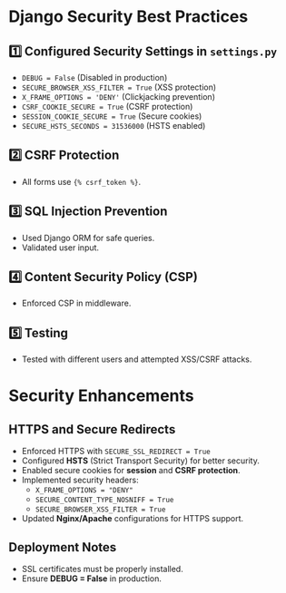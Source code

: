 # Django Security Best Practices

## 1️⃣ Configured Security Settings in `settings.py`

- `DEBUG = False` (Disabled in production)
- `SECURE_BROWSER_XSS_FILTER = True` (XSS protection)
- `X_FRAME_OPTIONS = 'DENY'` (Clickjacking prevention)
- `CSRF_COOKIE_SECURE = True` (CSRF protection)
- `SESSION_COOKIE_SECURE = True` (Secure cookies)
- `SECURE_HSTS_SECONDS = 31536000` (HSTS enabled)

## 2️⃣ CSRF Protection

- All forms use `{% csrf_token %}`.

## 3️⃣ SQL Injection Prevention

- Used Django ORM for safe queries.
- Validated user input.

## 4️⃣ Content Security Policy (CSP)

- Enforced CSP in middleware.

## 5️⃣ Testing

- Tested with different users and attempted XSS/CSRF attacks.

# Security Enhancements

## HTTPS and Secure Redirects

- Enforced HTTPS with `SECURE_SSL_REDIRECT = True`
- Configured **HSTS** (Strict Transport Security) for better security.
- Enabled secure cookies for **session** and **CSRF protection**.
- Implemented security headers:
  - `X_FRAME_OPTIONS = "DENY"`
  - `SECURE_CONTENT_TYPE_NOSNIFF = True`
  - `SECURE_BROWSER_XSS_FILTER = True`
- Updated **Nginx/Apache** configurations for HTTPS support.

## Deployment Notes

- SSL certificates must be properly installed.
- Ensure **DEBUG = False** in production.
